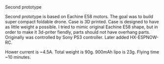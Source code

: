 Second prototype

Second prototype is based on Eachine E58 motors.
The goal was to build super compact foldable drone.
Case is 3D printed. Case is designed to have as little weight a possible.
I tried to mimic original Eachine E58 shape, but in order to make it 3d-priter fiendly, 
parts should not have overhang parts. 
Originally was controlled by Sony PS3 controller. Later added HX-ESPNOW-RC.

Hower current is ~4.5A. 
Total weight is 90g. 900mAh lipo is 23g.
Flying time ~10 minutes.
